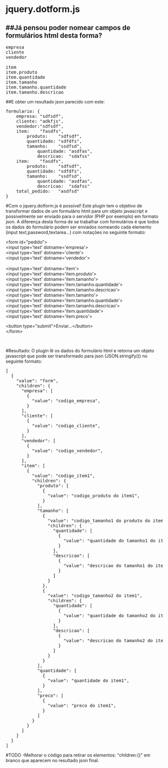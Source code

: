 # jquery.dotform.js

##Já pensou poder nomear campos de formulários html desta forma?
-------------------------------------------------------------------
<pre>
empresa
cliente
vendedor

item
item.produto
item.quantidade
item.tamanho
item.tamanho.quantidade
item.tamanho.descricao
</pre>

##E obter um resultado json parecido com este:
<pre>
formulario: {
    empresa: "sdfsdf",
    cliente: "adkfjs",
    vendedor:"sdfsdf",
    item:    "fasdfs",
        produto:    "sdfsdf",
        quantidade: "sdfdfs",
        tamanho:    "ssdfsd",
            quantidade: "asdfas",
            descricao:  "sdafss"
    item:    "fasdfs",
        produto:    "sdfsdf",
        quantidade: "sdfdfs",
        tamanho:    "ssdfsd",
            quantidade: "asdfas",
            descricao:  "sdafss"
    total_pedido:   "asdfsd"
}
</pre>

#Com o jquery.dotform.js é possível!
Este plugin tem o objetivo de transformar dados de um formulário html para um objeto javascript 
e possivelmente ser enviado para o servidor (PHP por exemplo) em formato json.
A diferença desta forma de se trabalhar com formulários é que todos os dados do formulário podem ser enviados 
nomeando cada elemento (input text,password,textarea...) com notações no seguinte formato:

<p>&lt;form id=&quot;pedido&quot;&gt;<br />
&lt;input type='text' dotname='empresa'&gt;<br />
&lt;input type='text' dotname='cliente'&gt;<br />
&lt;input type='text' dotname='vendedor'&gt;<br />
<br />
&lt;input type='text' dotname='item'&gt;<br />
&lt;input type='text' dotname='item.produto'&gt;<br />
&lt;input type='text' dotname='item.tamanho'&gt;<br />
&lt;input type='text' dotname='item.tamanho.quantidade'&gt;<br />
&lt;input type='text' dotname='item.tamanho.descricao'&gt;<br />
&lt;input type='text' dotname='item.tamanho'&gt;<br />
&lt;input type='text' dotname='item.tamanho.quantidade'&gt;<br />
&lt;input type='text' dotname='item.tamanho.descricao'&gt;<br />
&lt;input type='text' dotname='item.quantidade'&gt;<br />
&lt;input type='text' dotname='item.preco'&gt;</p>
<p> &lt;button type=&quot;submit&quot;&gt;Enviar...&lt;/button&gt;<br />
  &lt;/form&gt;</p>
<p>&nbsp; </p>

#Resultado:
O plugin lê os dados do formulário html e retorna um objeto javascript que pode ser transformado para json (JSON.stringify()) no seguinte formato:
<pre>
[
  {
    "value": "form",
    "children": {
      "empresa": [
        {
          "value": "codigo_empresa",
        }
      ],
      "cliente": [
        {
          "value": "codigo_cliente",
        }
      ],
      "vendedor": [
        {
          "value": "codigo_vendedor",
        }
      ],
      "item": [
        {
          "value": "codigo_item1",
          "children": {
            "produto": [
              {
                "value": "codigo_produto do item1",
              }
            ],
            "tamanho": [
              {
                "value": "codigo_tamanho1 do produto do item1",
                "children": {
                  "quantidade": [
                    {
                      "value": "quantidade do tamanho1 do item1",
                    }
                  ],
                  "descricao": [
                    {
                      "value": "descricao do tamanho1 do item1",
                    }
                  ]
                }
              },
              {
                "value": "codigo_tamanho2 do item1",
                "children": {
                  "quantidade": [
                    {
                      "value": "quantidade do tamanho2 do item1",
                    }
                  ],
                  "descricao": [
                    {
                      "value": "descricao do tamanho2 do item1",
                    }
                  ]
                }
              }
            ],
            "quantidade": [
              {
                "value": "quantidade do item1",
              }
            ],
            "preco": [
              {
                "value": "preco do item1",
              }
            ]
          }
        }
      ]
    }
  }
]
</pre>

#TODO
-Melhorar o código para retirar os elementos: "children:{}" em branco que aparecem no resultado json final.
